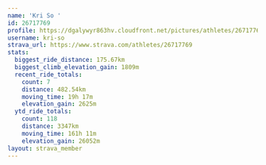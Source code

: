 ```yaml
---
name: 'Kri So '
id: 26717769
profile: https://dgalywyr863hv.cloudfront.net/pictures/athletes/26717769/7761026/14/large.jpg
username: kri-so
strava_url: https://www.strava.com/athletes/26717769
stats:
  biggest_ride_distance: 175.67km
  biggest_climb_elevation_gain: 1809m
  recent_ride_totals:
    count: 7
    distance: 482.54km
    moving_time: 19h 17m
    elevation_gain: 2625m
  ytd_ride_totals:
    count: 118
    distance: 3347km
    moving_time: 161h 11m
    elevation_gain: 26052m
layout: strava_member
--- 
```


